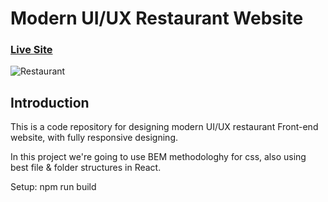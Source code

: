 # Modern UI/UX Restaurant Website

### [Live Site](https://rest-ui-ux.vercel.app/)

![Restaurant](https://file.io/P80BjgMAQIX8)



## Introduction
This is a code repository for designing modern UI/UX restaurant Front-end website, with fully responsive designing.

In this project we're going to use BEM methodologhy for css, also using best file & folder structures in React.



Setup:
npm run build
